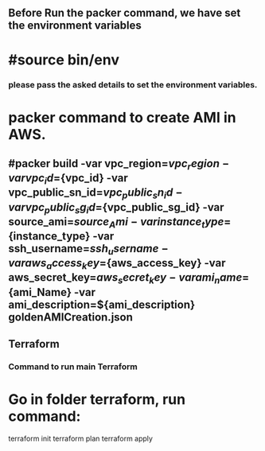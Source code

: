 ## Before Run the packer command, we have set the environment variables
# #source bin/env
### please pass the asked details to set the environment variables.
# packer command to create AMI in AWS.
## #packer build -var vpc_region=${vpc_region} -var vpc_id=${vpc_id} -var vpc_public_sn_id=${vpc_public_sn_id} -var vpc_public_sg_id=${vpc_public_sg_id} -var source_ami=${source_Ami} -var instance_type=${instance_type} -var ssh_username=${ssh_username} -var aws_access_key=${aws_access_key} -var aws_secret_key=${aws_secret_key} -var ami_name=${ami_Name} -var ami_description=${ami_description} goldenAMICreation.json

## Terraform
### Command to run main Terraform
# Go in folder terraform, run command:
 terraform init
 terraform plan
 terraform apply
